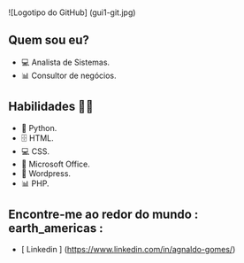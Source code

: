 ###  
![Logotipo do GitHub] (gui1-git.jpg)

##  Quem sou eu?

* 💻 Analista de Sistemas.
* 📊 Consultor de negócios.

##  Habilidades 👩‍💻
* 🐍 Python.
* 🗄  HTML.
* 💻 CSS.
* 🧮 Microsoft Office.
* 🔮 Wordpress.
* 📊 PHP.

##  Encontre-me ao redor do mundo : earth_americas :
*   [ Linkedin ] (https://www.linkedin.com/in/agnaldo-gomes/)
